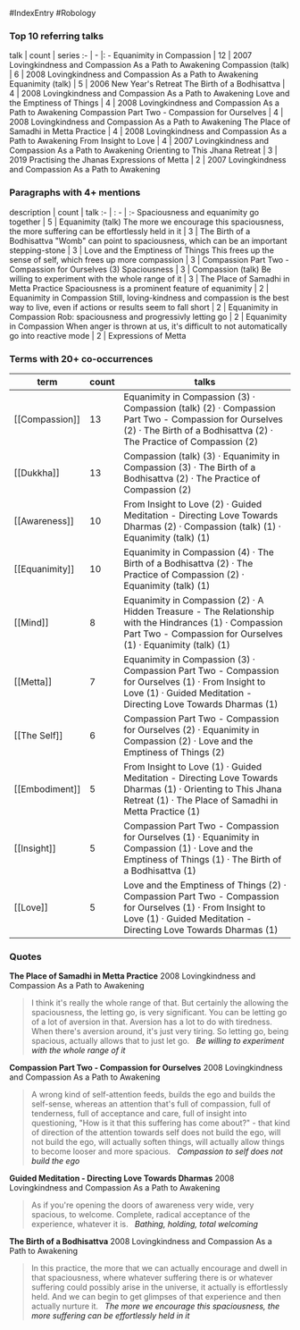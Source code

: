 #IndexEntry #Robology

### Top 10 referring talks
talk | count | series
:- | - |: -
<a data-href="Equanimity in Compassion" class="internal-link">Equanimity in Compassion</a> | 12 | <a data-href="2007 Lovingkindness and Compassion As a Path to Awakening" class="internal-link">2007 Lovingkindness and Compassion As a Path to Awakening</a>
<a data-href="Compassion (talk)" class="internal-link">Compassion (talk)</a> | 6 | <a data-href="2008 Lovingkindness and Compassion As a Path to Awakening" class="internal-link">2008 Lovingkindness and Compassion As a Path to Awakening</a>
<a data-href="Equanimity (talk)" class="internal-link">Equanimity (talk)</a> | 5 | <a data-href="2006 New Year's Retreat" class="internal-link">2006 New Year&#x27;s Retreat</a>
<a data-href="The Birth of a Bodhisattva" class="internal-link">The Birth of a Bodhisattva</a> | 4 | <a data-href="2008 Lovingkindness and Compassion As a Path to Awakening" class="internal-link">2008 Lovingkindness and Compassion As a Path to Awakening</a>
<a data-href="Love and the Emptiness of Things" class="internal-link">Love and the Emptiness of Things</a> | 4 | <a data-href="2008 Lovingkindness and Compassion As a Path to Awakening" class="internal-link">2008 Lovingkindness and Compassion As a Path to Awakening</a>
<a data-href="Compassion Part Two - Compassion for Ourselves" class="internal-link">Compassion Part Two - Compassion for Ourselves</a> | 4 | <a data-href="2008 Lovingkindness and Compassion As a Path to Awakening" class="internal-link">2008 Lovingkindness and Compassion As a Path to Awakening</a>
<a data-href="The Place of Samadhi in Metta Practice" class="internal-link">The Place of Samadhi in Metta Practice</a> | 4 | <a data-href="2008 Lovingkindness and Compassion As a Path to Awakening" class="internal-link">2008 Lovingkindness and Compassion As a Path to Awakening</a>
<a data-href="From Insight to Love" class="internal-link">From Insight to Love</a> | 4 | <a data-href="2007 Lovingkindness and Compassion As a Path to Awakening" class="internal-link">2007 Lovingkindness and Compassion As a Path to Awakening</a>
<a data-href="Orienting to This Jhana Retreat" class="internal-link">Orienting to This Jhana Retreat</a> | 3 | <a data-href="2019 Practising the Jhanas" class="internal-link">2019 Practising the Jhanas</a>
<a data-href="Expressions of Metta" class="internal-link">Expressions of Metta</a> | 2 | <a data-href="2007 Lovingkindness and Compassion As a Path to Awakening" class="internal-link">2007 Lovingkindness and Compassion As a Path to Awakening</a>

### Paragraphs with 4+ mentions
description | count | talk
:- | : - | :-
<a aria-label-position="top" aria-label="Equanimity (talk) > Spaciousness and equanimity go together" data-href="Equanimity (talk)#Spaciousness and equanimity go together" class="internal-link">Spaciousness and equanimity go together</a> | 5 | <a data-href="Equanimity (talk)" class="internal-link">Equanimity (talk)</a>
<a aria-label-position="top" aria-label="The Birth of a Bodhisattva > The more we encourage this spaciousness the more suffering can be effortlessly held in it" data-href="The Birth of a Bodhisattva#The more we encourage this spaciousness the more suffering can be effortlessly held in it" class="internal-link">The more we encourage this spaciousness, the more suffering can be effortlessly held in it</a> | 3 | <a data-href="The Birth of a Bodhisattva" class="internal-link">The Birth of a Bodhisattva</a>
<a aria-label-position="top" aria-label="Love and the Emptiness of Things > Womb can point to spaciousness which can be an important stepping-stone" data-href="Love and the Emptiness of Things#Womb can point to spaciousness which can be an important stepping-stone" class="internal-link">&quot;Womb&quot; can point to spaciousness, which can be an important stepping-stone</a> | 3 | <a data-href="Love and the Emptiness of Things" class="internal-link">Love and the Emptiness of Things</a>
<a aria-label-position="top" aria-label="Compassion Part Two - Compassion for Ourselves > This frees up the sense of self which frees up more compassion" data-href="Compassion Part Two - Compassion for Ourselves#This frees up the sense of self which frees up more compassion" class="internal-link">This frees up the sense of self, which frees up more compassion</a> | 3 | <a data-href="Compassion Part Two - Compassion for Ourselves" class="internal-link">Compassion Part Two - Compassion for Ourselves</a>
<a aria-label-position="top" aria-label="Compassion (talk) > 3 Spaciousness" data-href="Compassion (talk)#3 Spaciousness" class="internal-link">(3) Spaciousness</a> | 3 | <a data-href="Compassion (talk)" class="internal-link">Compassion (talk)</a>
<a aria-label-position="top" aria-label="The Place of Samadhi in Metta Practice > Be willing to experiment with the whole range of it" data-href="The Place of Samadhi in Metta Practice#Be willing to experiment with the whole range of it" class="internal-link">Be willing to experiment with the whole range of it</a> | 3 | <a data-href="The Place of Samadhi in Metta Practice" class="internal-link">The Place of Samadhi in Metta Practice</a>
<a aria-label-position="top" aria-label="Equanimity in Compassion > Spaciousness is a prominent feature of equanimity" data-href="Equanimity in Compassion#Spaciousness is a prominent feature of equanimity" class="internal-link">Spaciousness is a prominent feature of equanimity</a> | 2 | <a data-href="Equanimity in Compassion" class="internal-link">Equanimity in Compassion</a>
<a aria-label-position="top" aria-label="Equanimity in Compassion > Still loving-kindness and compassion is the best way to live even if actions or results seem to fall short" data-href="Equanimity in Compassion#Still loving-kindness and compassion is the best way to live even if actions or results seem to fall short" class="internal-link">Still, loving-kindness and compassion is the best way to live, even if actions or results seem to fall short</a> | 2 | <a data-href="Equanimity in Compassion" class="internal-link">Equanimity in Compassion</a>
<a aria-label-position="top" aria-label="Equanimity in Compassion > Rob spaciousness and progressivly letting go" data-href="Equanimity in Compassion#Rob spaciousness and progressivly letting go" class="internal-link">Rob: spaciousness and progressivly letting go</a> | 2 | <a data-href="Equanimity in Compassion" class="internal-link">Equanimity in Compassion</a>
<a aria-label-position="top" aria-label="Expressions of Metta > When anger is thrown at us its difficult to not automatically go into reactive mode" data-href="Expressions of Metta#When anger is thrown at us it's difficult to not automatically go into reactive mode" class="internal-link">When anger is thrown at us, it&#x27;s difficult to not automatically go into reactive mode</a> | 2 | <a data-href="Expressions of Metta" class="internal-link">Expressions of Metta</a>

### Terms with 20+ co-occurrences
term | count | talks
-|-|-
[[Compassion]] | 13 | <span class="counts"><a data-href="Equanimity in Compassion" class="internal-link">Equanimity in Compassion</a> (3) · <a data-href="Compassion (talk)" class="internal-link">Compassion (talk)</a> (2) · <a data-href="Compassion Part Two - Compassion for Ourselves" class="internal-link">Compassion Part Two - Compassion for Ourselves</a> (2) · <a data-href="The Birth of a Bodhisattva" class="internal-link">The Birth of a Bodhisattva</a> (2) · <a data-href="The Practice of Compassion" class="internal-link">The Practice of Compassion</a> (2)</span> 
[[Dukkha]] | 13 | <span class="counts"><a data-href="Compassion (talk)" class="internal-link">Compassion (talk)</a> (3) · <a data-href="Equanimity in Compassion" class="internal-link">Equanimity in Compassion</a> (3) · <a data-href="The Birth of a Bodhisattva" class="internal-link">The Birth of a Bodhisattva</a> (2) · <a data-href="The Practice of Compassion" class="internal-link">The Practice of Compassion</a> (2)</span> 
[[Awareness]] | 10 | <span class="counts"><a data-href="From Insight to Love" class="internal-link">From Insight to Love</a> (2) · <a data-href="Guided Meditation - Directing Love Towards Dharmas" class="internal-link">Guided Meditation - Directing Love Towards Dharmas</a> (2) · <a data-href="Compassion (talk)" class="internal-link">Compassion (talk)</a> (1) · <a data-href="Equanimity (talk)" class="internal-link">Equanimity (talk)</a> (1)</span> 
[[Equanimity]] | 10 | <span class="counts"><a data-href="Equanimity in Compassion" class="internal-link">Equanimity in Compassion</a> (4) · <a data-href="The Birth of a Bodhisattva" class="internal-link">The Birth of a Bodhisattva</a> (2) · <a data-href="The Practice of Compassion" class="internal-link">The Practice of Compassion</a> (2) · <a data-href="Equanimity (talk)" class="internal-link">Equanimity (talk)</a> (1)</span> 
[[Mind]] | 8 | <span class="counts"><a data-href="Equanimity in Compassion" class="internal-link">Equanimity in Compassion</a> (2) · <a data-href="A Hidden Treasure - The Relationship with the Hindrances" class="internal-link">A Hidden Treasure - The Relationship with the Hindrances</a> (1) · <a data-href="Compassion Part Two - Compassion for Ourselves" class="internal-link">Compassion Part Two - Compassion for Ourselves</a> (1) · <a data-href="Equanimity (talk)" class="internal-link">Equanimity (talk)</a> (1)</span> 
[[Metta]] | 7 | <span class="counts"><a data-href="Equanimity in Compassion" class="internal-link">Equanimity in Compassion</a> (3) · <a data-href="Compassion Part Two - Compassion for Ourselves" class="internal-link">Compassion Part Two - Compassion for Ourselves</a> (1) · <a data-href="From Insight to Love" class="internal-link">From Insight to Love</a> (1) · <a data-href="Guided Meditation - Directing Love Towards Dharmas" class="internal-link">Guided Meditation - Directing Love Towards Dharmas</a> (1)</span> 
[[The Self]] | 6 | <span class="counts"><a data-href="Compassion Part Two - Compassion for Ourselves" class="internal-link">Compassion Part Two - Compassion for Ourselves</a> (2) · <a data-href="Equanimity in Compassion" class="internal-link">Equanimity in Compassion</a> (2) · <a data-href="Love and the Emptiness of Things" class="internal-link">Love and the Emptiness of Things</a> (2)</span> 
[[Embodiment]] | 5 | <span class="counts"><a data-href="From Insight to Love" class="internal-link">From Insight to Love</a> (1) · <a data-href="Guided Meditation - Directing Love Towards Dharmas" class="internal-link">Guided Meditation - Directing Love Towards Dharmas</a> (1) · <a data-href="Orienting to This Jhana Retreat" class="internal-link">Orienting to This Jhana Retreat</a> (1) · <a data-href="The Place of Samadhi in Metta Practice" class="internal-link">The Place of Samadhi in Metta Practice</a> (1)</span> 
[[Insight]] | 5 | <span class="counts"><a data-href="Compassion Part Two - Compassion for Ourselves" class="internal-link">Compassion Part Two - Compassion for Ourselves</a> (1) · <a data-href="Equanimity in Compassion" class="internal-link">Equanimity in Compassion</a> (1) · <a data-href="Love and the Emptiness of Things" class="internal-link">Love and the Emptiness of Things</a> (1) · <a data-href="The Birth of a Bodhisattva" class="internal-link">The Birth of a Bodhisattva</a> (1)</span> 
[[Love]] | 5 | <span class="counts"><a data-href="Love and the Emptiness of Things" class="internal-link">Love and the Emptiness of Things</a> (2) · <a data-href="Compassion Part Two - Compassion for Ourselves" class="internal-link">Compassion Part Two - Compassion for Ourselves</a> (1) · <a data-href="From Insight to Love" class="internal-link">From Insight to Love</a> (1) · <a data-href="Guided Meditation - Directing Love Towards Dharmas" class="internal-link">Guided Meditation - Directing Love Towards Dharmas</a> (1)</span> 

### Quotes
**<a data-href="The Place of Samadhi in Metta Practice" class="internal-link">The Place of Samadhi in Metta Practice</a>**
<span class="counts"><a data-href="2008 Lovingkindness and Compassion As a Path to Awakening" class="internal-link">2008 Lovingkindness and Compassion As a Path to Awakening</a></span>
> I think it's really the whole range of that. But certainly the allowing the spaciousness, the letting go, is very significant. You can be letting go of a lot of aversion in that. Aversion has a lot to do with tiredness. When there's aversion around, it's just very tiring. So letting go, being spacious, actually allows that to just let go. &nbsp;&nbsp;<span class="counts">_<a aria-label-position="top" aria-label="The Place of Samadhi in Metta Practice > Be willing to experiment with the whole range of it" data-href="The Place of Samadhi in Metta Practice#Be willing to experiment with the whole range of it" class="internal-link">Be willing to experiment with the whole range of it</a>_</span>

**<a data-href="Compassion Part Two - Compassion for Ourselves" class="internal-link">Compassion Part Two - Compassion for Ourselves</a>**
<span class="counts"><a data-href="2008 Lovingkindness and Compassion As a Path to Awakening" class="internal-link">2008 Lovingkindness and Compassion As a Path to Awakening</a></span>
> A wrong kind of self-attention feeds, builds the ego and builds the self-sense, whereas an attention that's full of compassion, full of tenderness, full of acceptance and care, full of insight into questioning, "How is it that this suffering has come about?" - that kind of direction of the attention towards self does not build the ego, will not build the ego, will actually soften things, will actually allow things to become looser and more spacious. &nbsp;&nbsp;<span class="counts">_<a aria-label-position="top" aria-label="Compassion Part Two - Compassion for Ourselves > Compassion to self does not build the ego" data-href="Compassion Part Two - Compassion for Ourselves#Compassion to self does not build the ego" class="internal-link">Compassion to self does not build the ego</a>_</span>

**<a data-href="Guided Meditation - Directing Love Towards Dharmas" class="internal-link">Guided Meditation - Directing Love Towards Dharmas</a>**
<span class="counts"><a data-href="2008 Lovingkindness and Compassion As a Path to Awakening" class="internal-link">2008 Lovingkindness and Compassion As a Path to Awakening</a></span>
> As if you're opening the doors of awareness very wide, very spacious, to welcome. Complete, radical acceptance of the experience, whatever it is. &nbsp;&nbsp;<span class="counts">_<a aria-label-position="top" aria-label="Guided Meditation - Directing Love Towards Dharmas > Bathing holding total welcoming" data-href="Guided Meditation - Directing Love Towards Dharmas#Bathing holding total welcoming" class="internal-link">Bathing, holding, total welcoming</a>_</span>

**<a data-href="The Birth of a Bodhisattva" class="internal-link">The Birth of a Bodhisattva</a>**
<span class="counts"><a data-href="2008 Lovingkindness and Compassion As a Path to Awakening" class="internal-link">2008 Lovingkindness and Compassion As a Path to Awakening</a></span>
> In this practice, the more that we can actually encourage and dwell in that spaciousness, where whatever suffering there is or whatever suffering could possibly arise in the universe, it actually is effortlessly held. And we can begin to get glimpses of that experience and then actually nurture it. &nbsp;&nbsp;<span class="counts">_<a aria-label-position="top" aria-label="The Birth of a Bodhisattva > The more we encourage this spaciousness the more suffering can be effortlessly held in it" data-href="The Birth of a Bodhisattva#The more we encourage this spaciousness the more suffering can be effortlessly held in it" class="internal-link">The more we encourage this spaciousness, the more suffering can be effortlessly held in it</a>_</span>


